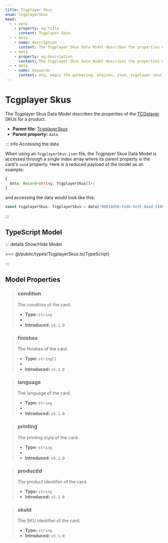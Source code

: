 ```yaml
---
title: Tcgplayer Skus
enum: tcgplayerSkus
head:
  - - meta
    - property: og:title
      content: Tcgplayer Skus
  - - meta
    - name: description
      content: The Tcgplayer Skus Data Model describes the properties of the TCGplayer SKUs for a product.
  - - meta
    - property: og:description
      content: The Tcgplayer Skus Data Model describes the properties of the TCGplayer SKUs for a product.
  - - meta
    - name: keywords
      content: mtg, magic the gathering, mtgjson, json, tcgplayer skus
---
```


# Tcgplayer Skus

The Tcgplayer Skus Data Model describes the properties of the [TCGplayer](https://www.tcgplayer.com/?partner=mtgjson&utm_campaign=affiliate&utm_medium=mtgjson&utm_source=mtgjson) SKUs for a product.

- **Parent file:** [TcgplayerSkus](/downloads/all-files/#tcgplayerskus)
- **Parent property:** `data`

::: info Accessing the data

When using an `TcgplayerSkus.json` file, the Tcgplayer Skus Data Model is accessed through a single index array where its parent property is the card's `uuid` property. Here is a reduced payload of the model as an example:

```TypeScript
{
  data: Record<string, TcgplayerSkus[]>;
}
```

and accessing the data would look like this:

```TypeScript
const tcgplayerSkus: TcgplayerSkus = data["00010d56-fe38-5e35-8aed-518019aa36a5"][0];
```

:::

## TypeScript Model

::: details Show/Hide Model

<<< @/public/types/TcgplayerSkus.ts{TypeScript}

:::

## Model Properties

> ### condition
>
> The condition of the card.
>
> - **Type:** `string`
> - <ExampleField type='condition'/>
> - **Introduced:** `v5.1.0`

> ### finishes
>
> The finishes of the card.
>
> - **Type:** `string[]`
> - <ExampleField type='finishes'/>
> - **Introduced:** `v5.2.0`

> ### language
>
> The language of the card.
>
> - **Type:** `string`
> - <ExampleField type='language'/>
> - **Introduced:** `v5.1.0`

> ### printing
>
> The printing style of the card.
>
> - **Type:** `string`
> - <ExampleField type='printing'/>
> - **Introduced:** `v5.1.0`

> ### productId
>
> The product identifier of the card.
>
> - **Type:** `string`
> - **Introduced:** `v5.1.0`

> ### skuId
>
> The SKU identifier of the card.
>
> - **Type:** `string`
> - **Introduced:** `v5.1.0`
